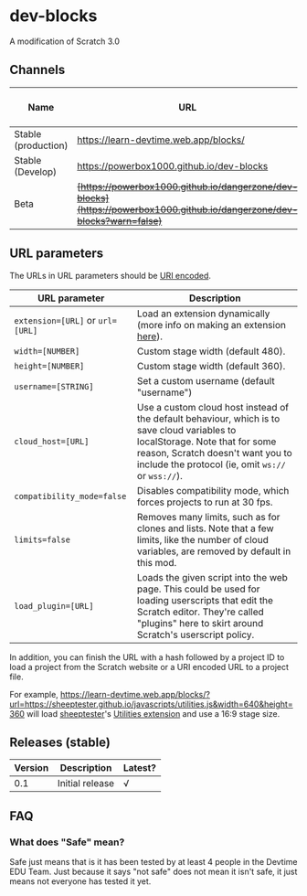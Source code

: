 # dev-blocks
A modification of Scratch 3.0

## Channels

Name | URL | Safe? (see [this question](#safe))
-----|----- | ------------------
Stable (production)| https://learn-devtime.web.app/blocks/ | √
Stable (Develop) | https://powerbox1000.github.io/dev-blocks | √
Beta | ~~[https://powerbox1000.github.io/dangerzone/dev-blocks](https://powerbox1000.github.io/dangerzone/dev-blocks?warn=false)~~ | X

## URL parameters

The URLs in URL parameters should be [URI encoded](https://developer.mozilla.org/en-US/docs/Web/JavaScript/Reference/Global_Objects/encodeURIComponent).

| URL parameter | Description |
| ------------- | ----------- |
| `extension=[URL]` or `url=[URL]` | Load an extension dynamically (more info on making an extension [here](https://scratch.mit.edu/discuss/topic/277217/)). |
| `width=[NUMBER]` | Custom stage width (default 480). |
| `height=[NUMBER]` | Custom stage width (default 360). |
| `username=[STRING]` | Set a custom username (default "username") |
| `cloud_host=[URL]` | Use a custom cloud host instead of the default behaviour, which is to save cloud variables to localStorage. Note that for some reason, Scratch doesn't want you to include the protocol (ie, omit `ws://` or `wss://`). |
| `compatibility_mode=false` | Disables compatibility mode, which forces projects to run at 30 fps. |
| `limits=false` | Removes many limits, such as for clones and lists. Note that a few limits, like the number of cloud variables, are removed by default in this mod. |
| `load_plugin=[URL]` | Loads the given script into the web page. This could be used for loading userscripts that edit the Scratch editor. They're called "plugins" here to skirt around Scratch's userscript policy. |

In addition, you can finish the URL with a hash followed by a project ID to load a project from the Scratch website or a URI encoded URL to a project file.

For example, https://learn-devtime.web.app/blocks/?url=https://sheeptester.github.io/javascripts/utilities.js&width=640&height=360 will load [sheeptester](https://github.com/sheeptester)'s [Utilities extension](https://scratch.mit.edu/discuss/topic/306317/) and use a 16:9 stage size.

## Releases (stable)
Version | Description | Latest?
-------- | ----------- | ---------
0.1 | Initial release | √

## FAQ
<a name="safe"><h3>What does "Safe" mean?</h3></a>
Safe just means that is it has been tested by at least 4 people in the Devtime EDU Team. Just because it says "not safe" does not mean it isn't safe, it just means not everyone has tested it yet.
